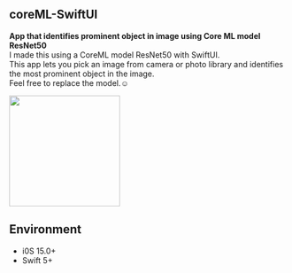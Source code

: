 ## coreML-SwiftUI
<b>App that identifies prominent object in image using Core ML model ResNet50</b> </br>
 I made this using a CoreML model ResNet50 with SwiftUI. </br>
This app lets you pick an image from camera or photo library and identifies the most prominent object in the image.</br>
Feel free to replace the model.☺️

<img src="https://user-images.githubusercontent.com/122884728/217434034-298dc4ba-d317-4512-8bee-9db571d1ff68.png" width="200">


## Environment
<ul>
<li>i0S 15.0+</li>
<li>Swift 5+</li>
</ul>



